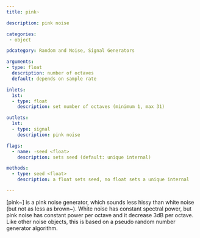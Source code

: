 ```yaml
---
title: pink~

description: pink noise

categories:
 - object

pdcategory: Random and Noise, Signal Generators

arguments:
- type: float
  description: number of octaves
  default: depends on sample rate

inlets:
  1st:
  - type: float
    description: set number of octaves (minimum 1, max 31)

outlets:
  1st:
  - type: signal
    description: pink noise

flags:
  - name: -seed <float>
    description: sets seed (default: unique internal)

methods:
  - type: seed <float>
    description: a float sets seed, no float sets a unique internal

---
```


[pink~] is a pink noise generator, which sounds less hissy than white noise (but not as less as brown~). White noise has constant spectral power, but pink noise has constant power per octave and it decrease 3dB per octave. Like other noise objects, this is based on a pseudo random number generator algorithm.

